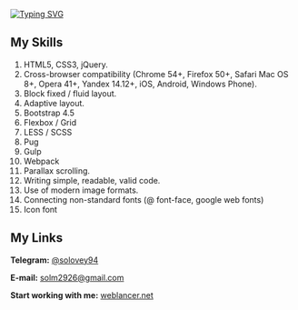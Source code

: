 [![Typing SVG](https://readme-typing-svg.herokuapp.com?color=32F76D&width=570&height=30&lines=Hi+%F0%9F%91%8B%2C+I'm+Maksym+and+I'm+a+Front-end+Developer)](https://git.io/typing-svg)
<h2 align="left">My Skills</h5>

1. HTML5, CSS3, jQuery.
2. Cross-browser compatibility (Chrome 54+, Firefox 50+, Safari Mac OS 8+, Opera 41+, Yandex 14.12+, iOS, Android, Windows Phone).
3. Block fixed / fluid layout.
4. Adaptive layout.
5. Bootstrap 4.5
6. Flexbox / Grid
7. LESS / SCSS
8. Pug
9. Gulp
10. Webpack
11. Parallax scrolling.
12. Writing simple, readable, valid code.
13. Use of modern image formats.
14. Connecting non-standard fonts (@ font-face, google web fonts)
15. Icon font

<h2 align="left">My Links</h5>
<p><b>Telegram:</b> <a href="https://t.me/solovey94">@solovey94</a></p>
<p><b>E-mail:</b> <a href="mailto:solm2926@gmail.com">solm2926@gmail.com</a></p>
<p><b>Start working with me:</b> <a href="https://www.weblancer.net/job_form/?type=project&userslist[]=maxim_soloviov">weblancer.net</a></p>
